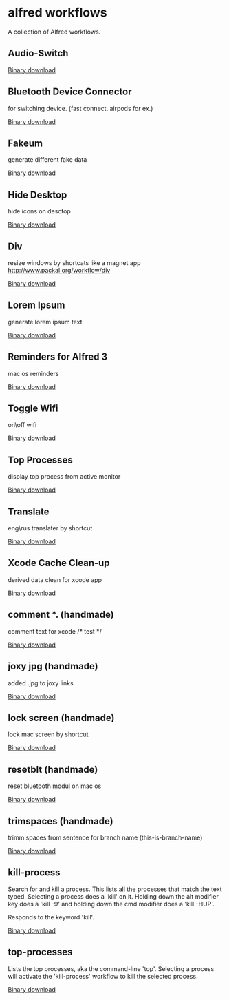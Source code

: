 # alfred workflows

A collection of Alfred workflows.

Audio-Switch
-------------
[Binary download](https://github.com/vlaskos/alfred-workflows/raw/master/Audio%20Switch.alfredworkflow)

Bluetooth Device Connector
------------

for switching device. (fast connect. airpods for ex.)

[Binary download](https://github.com/vlaskos/alfred-workflows/raw/master/Bluetooth%20Device%20Connector.alfredworkflow)

Fakeum
------------

generate different fake data

[Binary download](https://github.com/vlaskos/alfred-workflows/raw/master/Fakeum.alfredworkflow)

Hide Desktop
------------

hide icons on desctop

[Binary download](https://github.com/vlaskos/alfred-workflows/raw/master/Hide%20Desktop.alfredworkflow)

Div
------------

resize windows by shortcats like a magnet app
http://www.packal.org/workflow/div

[Binary download](https://github.com/vlaskos/alfred-workflows/blob/master/div.alfredworkflow)

Lorem Ipsum
------------

generate lorem ipsum text

[Binary download](https://github.com/vlaskos/alfred-workflows/raw/master/Lorem%20Ipsum.alfredworkflow)

Reminders for Alfred 3
------------

mac os reminders 

[Binary download](https://github.com/vlaskos/alfred-workflows/raw/master/Reminders%20for%20Alfred%203.alfredworkflow)

Toggle Wifi
------------

on\off wifi

[Binary download](https://github.com/vlaskos/alfred-workflows/raw/master/Toggle%20Wifi.alfredworkflow)

Top Processes
------------

display top process from active monitor

[Binary download](https://github.com/vlaskos/alfred-workflows/raw/master/Top%20Processes.alfredworkflow)

Translate
------------

eng\rus translater by shortcut

[Binary download](https://github.com/vlaskos/alfred-workflows/raw/master/Translate.alfredworkflow)

Xcode Cache Clean-up
------------

derived data clean for xcode app 

[Binary download](https://github.com/vlaskos/alfred-workflows/raw/master/Xcode%20Cache%20Clean-up.alfredworkflow)

comment *. (handmade)
------------

comment text for xcode /* test */

[Binary download](https://github.com/vlaskos/alfred-workflows/raw/master/comment%20*.alfredworkflow)

joxy jpg (handmade)
------------

added .jpg to joxy links

[Binary download](https://github.com/vlaskos/alfred-workflows/raw/master/joxy%20jpg.alfredworkflow)

lock screen (handmade)
------------

lock mac screen by shortcut

[Binary download](https://github.com/vlaskos/alfred-workflows/raw/master/lock%20screen.alfredworkflow)

resetblt (handmade)
------------

reset bluetooth modul on mac os 

[Binary download](https://github.com/vlaskos/alfred-workflows/raw/master/resetblt.alfredworkflow)

trimspaces (handmade)
------------

trimm spaces from sentence for branch name (this-is-branch-name)

[Binary download](https://github.com/vlaskos/alfred-workflows/raw/master/trimspaces.alfredworkflow)

kill-process
------------

Search for and kill a process. This lists all the processes that match the text typed. Selecting a process does a 'kill' on it. Holding down the alt modifier key does a 'kill -9' and holding down the cmd modifier does a 'kill -HUP'.

Responds to the keyword 'kill'.

[Binary download](http://tedwi.se/u/cx)

top-processes
-------------

Lists the top processes, aka the command-line 'top'. Selecting a process will activate the 'kill-process' workflow to kill the selected process.

[Binary download](http://tedwi.se/u/d6)

